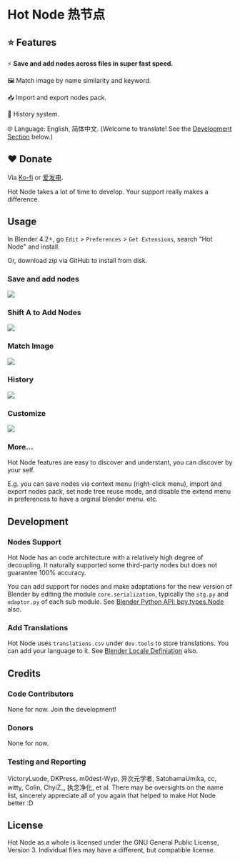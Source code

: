 # Hot Node 热节点

## ⭐ Features

⚡ **Save and add nodes across files in super fast speed.**

🖼️ Match image by name similarity and keyword.

📥 Import and export nodes pack.

📜 History system.

🌐 Language: English, 简体中文. (Welcome to translate! See the [Development Section](https://github.com/Trantor2098/hot_node/tree/main?tab=readme-ov-file#save-and-add-nodes) below.)

## ❤️ Donate
Via [Ko-fi](https://ko-fi.com/trantor) or [爱发电](https://afdian.com/a/trantor).

Hot Node takes a lot of time to develop. Your support really makes a difference.

## Usage
In Blender 4.2+, go `Edit` > `Preferences` > `Get Extensions`, search "Hot Node" and install.

Or, download zip via GitHub to install from disk.
### Save and add nodes
<img src="https://raw.githubusercontent.com/Trantor2098/hot_node/main/dev/git_attachments/1_Reuse_Cross_File.gif"/>


### Shift A to Add Nodes
<img src="https://raw.githubusercontent.com/Trantor2098/hot_node/main/dev/git_attachments/2_Shift_A_to_Access.gif"/>

### Match Image
<img src="https://raw.githubusercontent.com/Trantor2098/hot_node/main/dev/git_attachments/3_Match_Image.gif"/>

### History
<img src="https://raw.githubusercontent.com/Trantor2098/hot_node/main/dev/git_attachments/4_History.gif"/>

### Customize
<img src="https://raw.githubusercontent.com/Trantor2098/hot_node/main/dev/git_attachments/6_Customize.gif"/>

### More...
Hot Node features are easy to discover and understant, you can discover by your self. 

E.g. you can save nodes via context menu (right-click menu), import and export nodes pack, set node tree reuse mode, and disable the extend menu in preferences to have a orginal blender menu. etc. 

## Development

### Nodes Support
Hot Node has an code architecture with a relatively high degree of decoupling. It naturally supported some third-party nodes but does not guarantee 100% accuracy. 

You can add support for nodes and make adaptations for the new version of Blender by editing the module `core.serialization`, typically the `stg.py` and `adaptor.py` of each sub module. See [Blender Python API: bpy.types.Node](https://docs.blender.org/api/5.0/bpy.types.Node.html#bpy.types.Node) also.

### Add Translations
Hot Node uses `translations.csv` under `dev.tools` to store translations. You can add your language to it. See [Blender Locale Definiation](https://projects.staging.blender.org/blender/blender/src/branch/main/locale/languages) also.

## Credits

### Code Contributors
None for now. Join the development!

### Donors
None for now.

### Testing and Reporting
VictoryLuode, DKPress, m0dest-Wyp, 异次元学者, SatohamaUmika, cc, witty, Colin, ChyiZ_, 执念净化, et al.
There may be oversights on the name list, sincerely appreciate all of you again that helped to make Hot Node better :D


## License

Hot Node as a whole is licensed under the GNU General Public License, Version 3.
Individual files may have a different, but compatible license.